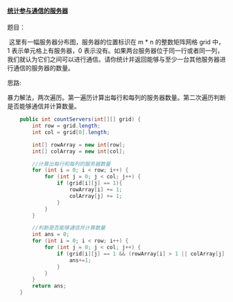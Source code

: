 #### [ 统计参与通信的服务器](https://leetcode-cn.com/problems/count-servers-that-communicate/)

题目：

​	这里有一幅服务器分布图，服务器的位置标识在 m * n 的整数矩阵网格 grid 中，1 表示单元格上有服务器，0 表示没有。如果两台服务器位于同一行或者同一列，我们就认为它们之间可以进行通信。请你统计并返回能够与至少一台其他服务器进行通信的服务器的数量。

思路:

​	暴力解法，两次遍历。第一遍历计算出每行和每列的服务器数量。第二次遍历判断是否能够通信并计算数量。

```java
    public int countServers(int[][] grid) {
        int row = grid.length;
        int col = grid[0].length;

        int[] rowArray = new int[row];
        int[] colArray = new int[col];

        //计算出每行和每列的服务器数量
        for (int i = 0; i < row; i++) {
            for (int j = 0; j < col; j++) {
                if (grid[i][j] == 1){
                    rowArray[i] += 1;
                    colArray[j] += 1;
                }
            }
        }

        //判断是否能够通信并计算数量
        int ans = 0;
        for (int i = 0; i < row; i++) {
            for (int j = 0; j < col; j++) {
                if (grid[i][j] == 1 && (rowArray[i] > 1 || colArray[j] >1)){
                    ans+=1;
                }
            }
        }
        return ans;
    }
```

